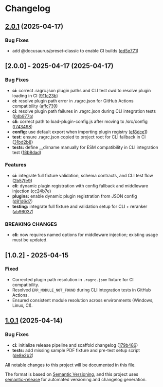 # Changelog

## [2.0.1](https://github.com/DevilsDev/rag-pipeline-utils/compare/v2.0.0...v2.0.1) (2025-04-17)


### Bug Fixes

* add @docusaurus/preset-classic to enable CI builds ([ed5e771](https://github.com/DevilsDev/rag-pipeline-utils/commit/ed5e771f919face4693a6a7abfed4cf0fe1325ca))

## [2.0.0] - 2025-04-17 (2025-04-17)


### Bug Fixes

* **ci:** correct .ragrc.json plugin paths and CLI test cwd to resolve plugin loading in CI ([911c23b](https://github.com/DevilsDev/rag-pipeline-utils/commit/911c23b1d3ddb9e2d938b37f4422a5d81995e97f))
* **ci:** resolve plugin path error in .ragrc.json for GitHub Actions compatibility ([affc739](https://github.com/DevilsDev/rag-pipeline-utils/commit/affc739d5c4ff2070b1a1ca0ccf3f9137d6cee5a))
* **ci:** resolve plugin path failures in .ragrc.json during CLI integration tests ([04b977b](https://github.com/DevilsDev/rag-pipeline-utils/commit/04b977b3b745fa3d3ab47c84b2aeee3285896068))
* **cli:** correct path to load-plugin-config.js after moving to /src/config ([f743498](https://github.com/DevilsDev/rag-pipeline-utils/commit/f743498ec32e03151eda9ba7fe5886bda8da792f))
* **config:** use default export when importing plugin registry ([ef8dce1](https://github.com/DevilsDev/rag-pipeline-utils/commit/ef8dce12bfab62bc9faec764198b98c0c356472e))
* **test:** ensure .ragrc.json copied to project root for CLI fallback in CI ([31bd2b8](https://github.com/DevilsDev/rag-pipeline-utils/commit/31bd2b844279fb0404056d9929e5f28f9127eb12))
* **tests:** define __dirname manually for ESM compatibility in CLI integration test ([18b8dad](https://github.com/DevilsDev/rag-pipeline-utils/commit/18b8dadabb852243dda2b78de048c71106a759fc))


### Features

* **ci:** integrate full fixture validation, schema contracts, and CLI test flow ([2b57fe9](https://github.com/DevilsDev/rag-pipeline-utils/commit/2b57fe90e64a806815c1f66f5e2a745780270ce6))
* **cli:** dynamic plugin registration with config fallback and middleware injection ([cc24b7e](https://github.com/DevilsDev/rag-pipeline-utils/commit/cc24b7e74d0a2630eb1c6d2def69b370329dcc2b))
* **plugins:** enable dynamic plugin registration from JSON config ([d81d6d7](https://github.com/DevilsDev/rag-pipeline-utils/commit/d81d6d7d5f2d21b5a46b379b530c162ba9c30398))
* **testing:** integrate full fixture and validation setup for CLI + reranker ([ab96037](https://github.com/DevilsDev/rag-pipeline-utils/commit/ab9603765594e7718e2688b80797e1f5e8afe86f))


### BREAKING CHANGES

* **cli:**  now requires named options for middleware injection; existing usage must be updated.

## [1.0.2] - 2025-04-15
### Fixed
- Corrected plugin path resolution in `.ragrc.json` fixture for CI compatibility.
- Resolved `ERR_MODULE_NOT_FOUND` during CLI integration tests in GitHub Actions.
- Ensured consistent module resolution across environments (Windows, Linux, CI).


## [1.0.1](https://github.com/DevilsDev/rag-pipeline-utils/compare/v1.0.0...v1.0.1) (2025-04-14)


### Bug Fixes

* **ci:** initialize release pipeline and scaffold changelog ([179b486](https://github.com/DevilsDev/rag-pipeline-utils/commit/179b486effb0751b8735a9f849825eb63930ad01))
* **tests:** add missing sample PDF fixture and pre-test setup script ([de8e2b2](https://github.com/DevilsDev/rag-pipeline-utils/commit/de8e2b2c19034b521fc5ae1cdebbe3884a2fd15f))

All notable changes to this project will be documented in this file.

The format is based on [Semantic Versioning](https://semver.org/), and this project uses [semantic-release](https://github.com/semantic-release/semantic-release) for automated versioning and changelog generation.
